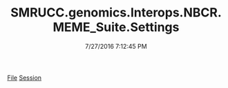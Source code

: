 ﻿---
title: SMRUCC.genomics.Interops.NBCR.MEME_Suite.Settings
date: 7/27/2016 7:12:45 PM
---

[File](T-SMRUCC.genomics.Interops.NBCR.MEME_Suite.Settings.File.html)
[Session](T-SMRUCC.genomics.Interops.NBCR.MEME_Suite.Settings.Session.html)

